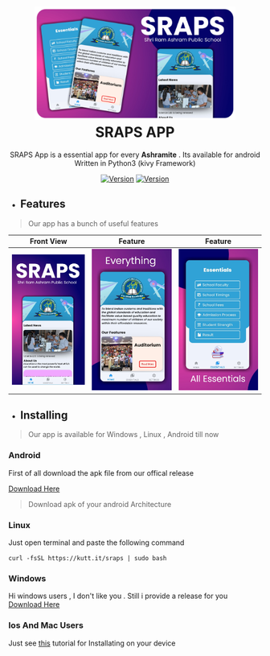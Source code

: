 <h1 align="center">
  <img src="img/main.png" width="400px"/><br/>
  SRAPS APP
</h1>

<p align="center">SRAPS App is a essential app for every <b>Ashramite</b> . Its available for android Written in Python3 (kivy Framework)
</p>
<p align="center">
<a href="https://github.com/T-Dynamos"><img title="Version" src="https://forthebadge.com/images/badges/made-with-python.svg"></a>
<a href="https://github.com/T-Dynamos"><img title="Version" src="https://forthebadge.com/images/badges/built-with-love.svg"></a>
</p>
<p align="center">
</p>

* ## Features

> Our app has a bunch of useful features 


| Front View | Feature	| Feature |
| --------------  | ------------- | ----------- |
|![Index](img/1.jpg)|![f](img/2.jpg)|![i](img/3.jpg)

* ## Installing
> Our app is available for Windows , Linux , Android till now

### Android 
First of all download the apk file from our offical release

[Download Here](https://github.com/T-Dynamos/SRAPS-App/releases)
> Download apk of your android Architecture

### Linux

Just open terminal and paste the following command
```
curl -fsSL https://kutt.it/sraps | sudo bash
```

### Windows
Hi windows users , I don't like you . Still i provide a release for you
[Download Here](https://github.com/T-Dynamos/SRAPS-App/releases)

### Ios And Mac Users 
Just see [this](https://youtu.be/dQw4w9WgXcQ) tutorial for Installating on your device 

